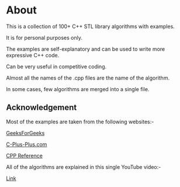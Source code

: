 # About

This is a collection of 100+ C++ STL library algorithms with examples.

It is for personal purposes only.

The examples are self-explanatory and can be used to write more expressive C++ code.

Can be very useful in competitive coding.

Almost all the names of the .cpp files are the name of the algorithm.

In some cases, few algorithms are merged into a single file.

## Acknowledgement

Most of the examples are taken from the following websites:-

[GeeksForGeeks](https://www.geeksforgeeks.org/)

[C-Plus-Plus.com](https://www.cplusplus.com/)

[CPP Reference](https://en.cppreference.com/w/)

All of the algorithms are explained in this single YouTube video:-

[Link](https://www.youtube.com/watch?v=bFSnXNIsK4A)
